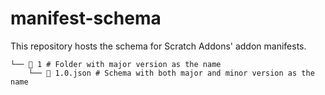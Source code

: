 # manifest-schema

This repository hosts the schema for Scratch Addons' addon manifests.


    └── 📂 1 # Folder with major version as the name
        └── 📜 1.0.json # Schema with both major and minor version as the name
 
 
